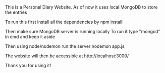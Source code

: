 This is a Personal Diary Website. 
As of now it uses local MongoDB to store the entries

To run this first install all the dependencies by
npm install

Then make sure MongoDB server is running locally
To run it type "mongod" in cmd and keep it aside

Then using node/nodemon run the server
nodemon app.js

The website will then be accessible at
http://localhost:3000/

Thank you for using it!